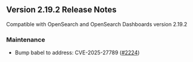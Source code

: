 ## Version 2.19.2 Release Notes

Compatible with OpenSearch and OpenSearch Dashboards version 2.19.2

### Maintenance
* Bump babel to address: CVE-2025-27789 ([#2224](https://github.com/opensearch-project/security-dashboards-plugin/pull/2224))
